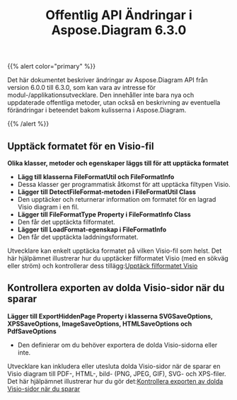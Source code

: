 ﻿---
title: Offentlig API Ändringar i Aspose.Diagram 6.3.0
type: docs
weight: 30
url: /sv/net/public-api-changes-in-aspose-diagram-6-3-0/
---
{{% alert color="primary" %}} 

Det här dokumentet beskriver ändringar av Aspose.Diagram API från version 6.0.0 till 6.3.0, som kan vara av intresse för modul-/applikationsutvecklare. Den innehåller inte bara nya och uppdaterade offentliga metoder, utan också en beskrivning av eventuella förändringar i beteendet bakom kulisserna i Aspose.Diagram.

{{% /alert %}} 
## **Upptäck formatet för en Visio-fil**
**Olika klasser, metoder och egenskaper läggs till för att upptäcka formatet**
- **Lägg till klasserna FileFormatUtil och FileFormatInfo** 
 - Dessa klasser ger programmatisk åtkomst för att upptäcka filtypen Visio.
- **Lägger till DetectFileFormat-metoden i FileFormatUtil Class** 
 - Den upptäcker och returnerar information om formatet för en lagrad Visio diagram i en fil.
- **Lägger till FileFormatType Property i FileFormatInfo Class** 
 - Den får det upptäckta filformatet.
- **Lägger till LoadFormat-egenskap i FileFormatInfo** 
 - Den får det upptäckta laddningsformatet.

 Utvecklare kan enkelt upptäcka formatet på vilken Visio-fil som helst. Det här hjälpämnet illustrerar hur du upptäcker filformatet Visio (med en sökväg eller ström) och kontrollerar dess tillägg:[Upptäck filformatet Visio](/diagram/sv/net/introduction/#detect-the-format-of-visio-file)
## **Kontrollera exporten av dolda Visio-sidor när du sparar**
**Lägger till ExportHiddenPage Property i klasserna SVGSaveOptions, XPSSaveOptions, ImageSaveOptions, HTMLSaveOptions och PdfSaveOptions**
- Den definierar om du behöver exportera de dolda Visio-sidorna eller inte.

 Utvecklare kan inkludera eller utesluta dolda Visio-sidor när de sparar en Visio diagram till PDF-, HTML-, bild- (PNG, JPEG, GIF), SVG- och XPS-filer. Det här hjälpämnet illustrerar hur du gör det:[Kontrollera exporten av dolda Visio-sidor när du sparar](/diagram/sv/net/set-orientation-and-control-the-export-of-hidden-visio-pages-on-saving/#control-the-export-of-hidden-visio-pages-on-saving)
